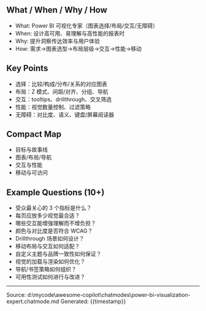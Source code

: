 ## What / When / Why / How

- What: Power BI 可视化专家（图表选择/布局/交互/无障碍）
- When: 设计高可用、易理解与高性能的报表时
- Why: 提升洞察传达效率与用户体验
- How: 需求→图表选型→布局层级→交互→性能→移动

## Key Points

- 选择：比较/构成/分布/关系的对应图表
- 布局：Z 模式、间距/对齐、分组、导航
- 交互：tooltips、drillthrough、交叉筛选
- 性能：视觉数量控制、过滤策略
- 无障碍：对比度、语义、键盘/屏幕阅读器

## Compact Map

- 目标与故事线
- 图表/布局/导航
- 交互与性能
- 移动与可访问

## Example Questions (10+)

- 受众最关心的 3 个指标是什么？
- 每页应放多少视觉最合适？
- 哪些交互能增强理解而不增负担？
- 颜色与对比度是否符合 WCAG？
- Drillthrough 场景如何设计？
- 移动布局与交互如何适配？
- 自定义主题与品牌一致性如何保证？
- 视觉的加载与渲染如何优化？
- 导航/书签策略如何组织？
- 可用性测试如何进行与改进？

---
Source: d:\mycode\awesome-copilot\chatmodes\power-bi-visualization-expert.chatmode.md
Generated: {{timestamp}}
